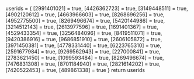 userids = {
[2991401021] = true,
[4426362723] = true,
[3149448511] = true,
[4902120612] = true,
[4663966603] = true,
[8268696256] = true,
[4952775500] = true,
[8269496674] = true,
[5420144986] = true,
[3214512143] = true,
[2613977596] = true,
[1691401367] = true,
[4529433354] = true,
[3256484096] = true,
[8419511071] = true,
[9420386916] = true,
[9686851910] = true,
[2606105872] = true,
[3971450381] = true,
[4778331440] = true,
[6223765310] = true,
[2591677984] = true,
[9269562943] = true,
[227000841] = true,
[2783621450] = true,
[1099593484] = true,
[8269496674] = true,
[7476831308] = true,
[8701184940] = true,
[2821614202] = true,
[7420522453] = true,
[489861338] = true
}
return userids
